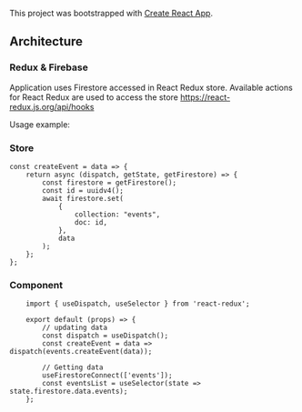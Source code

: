This project was bootstrapped with [Create React App](https://github.com/facebook/create-react-app).

## Architecture

### Redux & Firebase
Application uses Firestore accessed in React Redux store.
Available actions for React Redux are used to access the store https://react-redux.js.org/api/hooks

Usage example:

### Store
```
const createEvent = data => {
	return async (dispatch, getState, getFirestore) => {
		const firestore = getFirestore();
		const id = uuidv4();
		await firestore.set(
			{
				collection: "events",
				doc: id,
			},
			data
		);
	};
};
```
### Component
```
    import { useDispatch, useSelector } from 'react-redux';

    export default (props) => {
        // updating data
        const dispatch = useDispatch();
        const createEvent = data => dispatch(events.createEvent(data));

        // Getting data
        useFirestoreConnect(['events']);
        const eventsList = useSelector(state => state.firestore.data.events);
    };
``` 
